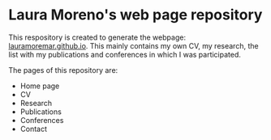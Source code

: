 # Laura Moreno's web page repository

This respository is created to generate the webpage: [lauramoremar.github.io](lauramoremar.github.io).
This mainly contains my own CV, my research, the list with my publications and conferences in which I was participated.

The pages of this repository are:

* Home page
* CV
* Research
* Publications
* Conferences
* Contact

